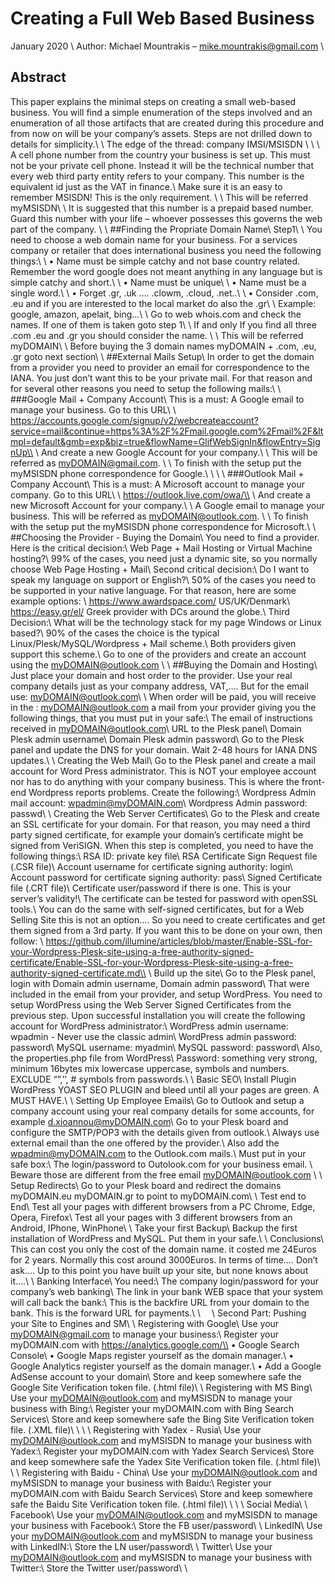 # Creating a Full Web Based Business 
January 2020 \\ 
Author: Michael Mountrakis – mike.mountrakis@gmail.com \\ 

## Abstract
This paper explains the minimal steps on creating a small web-based business. You will find a simple enumeration of the steps involved and an enumeration of all those artifacts that are created during this procedure and from now on will be your company’s assets. Steps are not drilled down to details for simplicity.\\ 
\\ 
The edge of the thread: company IMSI/MSISDN \\ 
\\ 
\\ 
A cell phone number from the country your business is set up. This must not be your private cell phone. Instead it will be the technical number that every web third party entity refers to your company. This number is the equivalent id just as the VAT in finance.\\ 
Make sure it is an easy to remember MSISDN! This is the only requirement. \\ 
\\ 
This will be referred myMSISDN\\ 
\\ 
It is suggested that this number is a prepaid based number. Guard this number with your life – whoever possesses this governs the web part of the company. \\ 
\\ 
##Finding the Propriate Domain Name\\ 
Step1\\ 
\\ 
You need to choose a web domain name for your business.  For a services company or retailer that does international business you need the following things:\\ 
\\ 
•	Name must be simple catchy and not base country related. Remember the word google does not meant anything in any language but is simple catchy and short.\\ 
\\ 
•	Name must be unique\\ 
\\ 
•	Name must be a single word.\\ 
\\ 
•	Forget .gr, .uk …. .clowm, .cloud, .net..\\ 
\\ 
•	Consider .com, .eu and if you are interested to the local market do also the .gr\\ 
\\ 
Example: google, amazon, apelait, bing…\\ 
\\ 
Go to web whois.com and check the names.  If one of them is taken goto step 1\\ 
\\ 
If and only If you find all three .com .eu and .gr you should consider the name.  \\ 
\\ 
This will be referred myDOMAIN\\ 
\\ 
Before buying the 3 domain names myDOMAIN + .com, .eu, .gr goto next section\\ 
\\ 
##External Mails Setup\\ 
In order to get the domain from a provider you need to provider an email for correspondence to the IANA. You just don’t want this to be your private mail. For that reason and for several other reasons you need to setup the following mails:\\ 
\\ 
###Google Mail + Company Account\\ 
This is a must: A Google email to manage your business.  Go to this URL\\ 
\\ 
https://accounts.google.com/signup/v2/webcreateaccount?service=mail&continue=https%3A%2F%2Fmail.google.com%2Fmail%2F&ltmpl=default&gmb=exp&biz=true&flowName=GlifWebSignIn&flowEntry=SignUp\\ 
\\ 
And create a new Google Account for your company.\\ 
\\ 
This will be referred as myDOMAIN@gmail.com. \\ 
\\ 
To finish with the setup put the myMSISDN phone correspondence for Google.\\ 
 \\ 
\\ 
\\ 
###Outlook Mail + Company Account\\ 
This is a must: A Microsoft account to manage your company. Go to this URL\\ 
\\ 
https://outlook.live.com/owa/\\ 
\\ 
And create a new Microsoft Account for your company.\\ 
\\ 
A Google email to manage your business. This will be referred as myDOMAIN@outlook.com. \\ 
\\ 
To finish with the setup put the myMSISDN phone correspondence for Microsoft.\\ 
\\ 
##Choosing the Provider - Buying the Domain\\ 
You need to find a provider. Here is the critical decision:\\ 
Web Page + Mail Hosting or Virtual Machine hosting?\\ 
99% of the cases, you need just a dynamic site, so you normally choose Web Page Hosting + Mail\\ 
Second critical decision:\\ 
Do I want to speak my language on support or English?\\ 
50% of the cases you need to be supported in your native language. For that reason, here are some example options: \\ 
https://www.awardspace.com/   US/UK/Denmark\\ 
https://easy.gr/el/  Greek provider with DCs around the globe.\\ 
Third Decision:\\ 
What will be the technology stack for my page Windows or Linux based?\\ 
90% of the cases the choice is the typical Linux/Plesk/MySQL/Wordpress + Mail scheme.\\ 
Both providers given support this scheme.\\ 
Go to one of the providers and create an account using the myDOMAIN@outlook.com \\ 
\\ 
##Buying the Domain and Hosting\\ 
Just place your domain and host order to the provider. Use your real company details just as your company address, VAT,…. But for the email use:  myDOMAIN@outlook.com\\ 
\\ 
When order will be paid, you will receive in the :  myDOMAIN@outlook.com a mail from your provider giving you the following things, that you must put in your safe:\\ 
The email of instructions received in myDOMAIN@outlook.com\\ 
URL to the Plesk panel\\ 
Domain Plesk admin username\\ 
Domain Plesk admin password\\ 
Go to the Plesk panel and update the DNS for your domain. Wait 2-48 hours for IANA DNS updates.\\ 
\\ 
Creating the Web Mail\\ 
Go to the Plesk panel and create a mail account for Word Press administrator. This is NOT your employee account nor has to do anything with your company business. This is where the front-end Wordpress reports problems. Create the following:\\ 
Wordpress Admin mail account:  wpadmin@myDOMAIN.com\\ 
Wordpress Admin password:  passwd\\ 
\\ 
Creating the Web Server Certificates\\ 
Go to the Plesk and create an SSL certificate for your domain. For that reason, you may need a third party signed certificate, for example your domain’s certificate might be signed from VeriSIGN. When this step is completed, you need to have the following things:\\ 
RSA ID: private key file\\ 
RSA Certificate Sign Request file (.CSR file)\\ 
Account username for certificate signing authority: login\\ 
Account password for certificate signing authority: pass\\ 
Signed Certificate file (.CRT file)\\ 
Certificate user/password if there is one.  This is your server’s validity!\\ 
The certificate can be tested for password with openSSL tools.\\ 
You can do the same with self-signed certificates, but for a Web Selling Site this is not an option…. So you need to create certificates and get them signed from a 3rd party. If you want this to be done on your own, then follow: \\ 
https://github.com/illumine/articles/blob/master/Enable-SSL-for-your-Wordpress-Plesk-site-using-a-free-authority-signed-certificate/Enable-SSL-for-your-Wordpress-Plesk-site-using-a-free-authority-signed-certificate.md\\ 
\\ 
Build up the site\\ 
Go to the Plesk panel, login with Domain admin username, Domain admin password\\ 
That were included in the email from your provider, and setup WordPress. You need to setup WordPress using the Web Server Signed Certificates from the previous step.  Upon successful installation you will create the following account for WordPress administrator:\\ 
WordPress admin username: wpadmin - Never use the classic admin\\ 
WordPress admin password:  password\\ 
MySQL username: myadmin\\ 
MySQL password: password\\ 
Also, the properties.php file from WordPress\\ 
Password: something very strong, minimum 16bytes mix lowercase uppercase, symbols and numbers. EXCLUDE “”,’’, # symbols from passwords.\\ 
\\ 
Basic SEO\\ 
Install Plugin WordPress YOAST SEO PLUGIN and bleed until all your pages are green. A MUST HAVE.\\ 
\\ 
Setting Up Employee Emails\\ 
Go to Outlook and setup a company account using your real company details for some accounts, for example  d.xioannou@myDOMAIN.com\\ 
Go to your Plesk board and configure the SMTP/POP3 with the details given from outlook.\\ 
Always use external email than the one offered by the provider.\\ 
Also add the wpadmin@myDOMAIN.com to the Outlook.com mails.\\ 
Must put in your safe box:\\ 
The login/password to Outolook.com for your business email. \\ 
Beware those are different from the free email myDOMAIN@outlook.com  \\ 
\\ 
Setup Redirects\\ 
Go to your Plesk board and redirect the domains myDOMAIN.eu myDOMAIN.gr to point to myDOMAIN.com\\ 
\\ 
Test end to End\\ 
Test all your pages with different browsers from a PC Chrome, Edge, Opera, Firefox\\ 
Test all your pages with 3 different browsers from an Android, IPhone, WinPhone\\ 
\\ 
Take your first Backup\\ 
Backup the first installation of WordPress and MySQL.  Put them in your safe.\\ 
\\ 
Conclusions\\ 
This can cost you only the cost of the domain name. it costed me 24Euros for 2 years. Normally this cost around 3000Euros. In terms of time…. Don’t ask…. Up to this point you have built up your site, but none knows about it….\\ 
\\ 
Banking Interface\\ 
You need:\\ 
The company login/password for your company’s web banking\\ 
The link in your bank WEB space that your system will call back the bank:\\ 
This is the backfire URL from your domain to the bank. This is the forward URL for payments.\\ 
\\ 
 \\ 
Second Part:  Pushing your Site to Engines and SM\\ 
\\ 
Registering with Google\\ 
Use your  myDOMAIN@gmail.com to manage your business:\\ 
Register your myDOMAIN.com with  https://analytics.google.com/\\ 
•	Google Search Console\\ 
•	Google Maps register yourself as the domain manager.\\ 
•	Google Analytics register yourself as the domain manager.\\ 
•	Add a Google AdSense account to your domain\\ 
Store and keep somewhere safe the Google Site Verification token file. (.html file)\\ 
\\ 
Registering with MS Bing\\ 
Use your  myDOMAIN@outlook.com  and myMSISDN to manage your business with Bing:\\ 
Register your myDOMAIN.com with Bing Search Services\\ 
Store and keep somewhere safe the Bing Site Verification token file. (.XML file)\\ 
\\ 
\\ 
\\ 
Registering with Yadex - Rusia\\ 
Use your  myDOMAIN@outlook.com and myMSISDN to manage your business with Yadex:\\ 
Register your myDOMAIN.com with Yadex Search Services\\ 
Store and keep somewhere safe the Yadex Site Verification token file. (.html file)\\ 
\\ 
\\ 
Registering with Baidu - China\\ 
Use your  myDOMAIN@outlook.com and myMSISDN to manage your business with Baidu:\\ 
Register your myDOMAIN.com with Baidu Search Services\\ 
Store and keep somewhere safe the Baidu Site Verification token file. (.html file)\\ 
\\ 
\\ 
\\ 
Social Media\\ 
\\ 
Facebook\\ 
Use your  myDOMAIN@outlook.com and myMSISDN to manage your business with Facebook:\\ 
Store the FB user/password\\ 
\\ 
LinkedIN\\ 
Use your  myDOMAIN@outlook.com and myMSISDN to manage your business with LinkedIN:\\ 
Store the LN user/password\\ 
\\ 
Twitter\\ 
Use your  myDOMAIN@outlook.com and myMSISDN to manage your business with Twitter:\\ 
Store the Twitter user/password\\ 
\\ 
